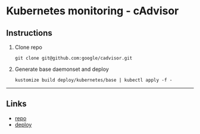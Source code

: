# Kubernetes monitoring - cAdvisor

## Instructions

1. Clone repo
	```shell
	git clone git@github.com:google/cadvisor.git
	```

2. Generate base daemonset and deploy
   ```shell
   kustomize build deploy/kubernetes/base | kubectl apply -f -
   ```

---

## Links
* [repo](https://github.com/google/cadvisor)
* [deploy](https://github.com/google/cadvisor/tree/master/deploy/kubernetes)
